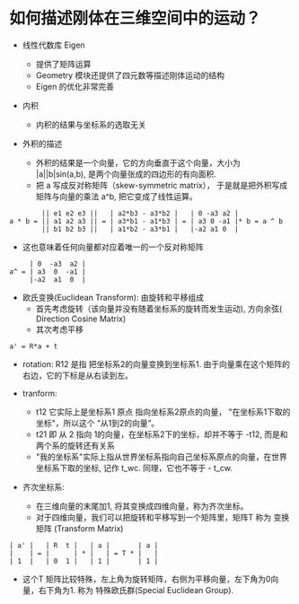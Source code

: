 
# 如何描述刚体在三维空间中的运动？
- 线性代数库 Eigen
  - 提供了矩阵运算
  - Geometry 模块还提供了四元数等描述刚体运动的结构
  - Eigen 的优化非常完善

- 内积
  - 内积的结果与坐标系的选取无关

- 外积的描述
  - 外积的结果是一个向量，它的方向垂直于这个向量，大小为 |a||b|sin(a,b), 是两个向量张成的四边形的有向面积.
  - 把 a 写成反对称矩阵（skew-symmetric matrix）， 于是就是把外积写成矩阵与向量的乘法 a^b, 把它变成了线性运算。
```
        || e1 e2 e3 ||   | a2*b3 - a3*b2 |   | 0 -a3 a2 |
a * b = || a1 a2 a3 || = | a3*b1 - a1*b3 | = | a3 0 -a1 |* b = a ^ b
        || b1 b2 b3 ||   | a1*b2 - a3*b1 |   |-a2 a1 0  |
```
  - 这也意味着任何向量都对应着唯一的一个反对称矩阵
```
     | 0  -a3  a2 |
a^ = | a3  0  -a1 |
     |-a2  a1  0  |
```
 
- 欧氏变换(Euclidean Transform): 由旋转和平移组成
  - 首先考虑旋转（该向量并没有随着坐标系的旋转而发生运动), 方向余弦( Direction Cosine Matrix)
  - 其次考虑平移
```
a' = R*a + t
```
  - rotation: R12 是指 把坐标系2的向量变换到坐标系1.  由于向量乘在这个矩阵的右边，它的下标是从右读到左。
  - tranform: 
    - t12 它实际上是坐标系1 原点 指向坐标系2原点的向量， "在坐标系1下取的坐标"，所以这个 “从1到2的向量”。
    - t21 即 从 2 指向 1的向量，在坐标系2下的坐标，却并不等于 -t12, 而是和两个系的旋转还有关系
    - "我的坐标系"实际上指从世界坐标系指向自己坐标系原点的向量，在世界坐标系下取的坐标, 记作 t_wc. 同理，它也不等于 - t_cw.

- 齐次坐标系: 
  - 在三维向量的末尾加1, 将其变换成四维向量，称为齐次坐标。
  - 对于四维向量，我们可以把旋转和平移写到一个矩阵里，矩阵T 称为 变换矩阵 (Transform Matrix)
```
| a' |   | R  t |   | a |       | a |
|    | = |      | * |   | = T * |   |
| 1  |   | 0  1 |   | 1 |       | 1 |
```
  - 这个T 矩阵比较特殊，左上角为旋转矩阵，右侧为平移向量，左下角为0向量，右下角为1. 称为 特殊欧氏群(Special Euclidean Group).

